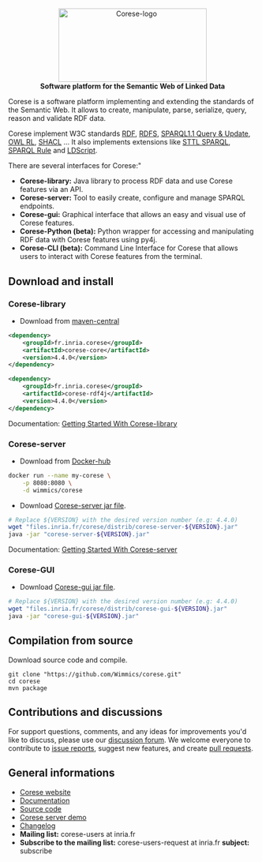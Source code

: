 <!-- markdownlint-configure-file { "MD004": { "style": "consistent" } } -->
<!-- markdownlint-disable MD033 -->

#

<p align="center">
    <a href="https://project.inria.fr/corese/">
        <img src="https://user-images.githubusercontent.com/5692787/151987397-316a61f0-8098-4d37-a4e8-69180e33261a.svg" width="300" height="149" alt="Corese-logo">
    </a>
    <br>
    <strong>Software platform for the Semantic Web of Linked Data</strong>
</p>
<!-- markdownlint-enable MD033 -->

Corese is a software platform implementing and extending the standards of the Semantic Web. It allows to create, manipulate, parse, serialize, query, reason and validate RDF data.

Corese implement W3C standards [RDF](https://www.w3.org/RDF/), [RDFS](https://www.w3.org/2001/sw/wiki/RDFS), [SPARQL1.1 Query & Update](https://www.w3.org/2001/sw/wiki/SPARQL), [OWL RL](https://www.w3.org/2005/rules/wiki/OWLRL), [SHACL](https://www.w3.org/TR/shacl/) …
It also implements extensions like [STTL SPARQL](https://files.inria.fr/corese/doc/sttl.html), [SPARQL Rule](https://files.inria.fr/corese/doc/rule.html) and [LDScript](https://files.inria.fr/corese/doc/ldscript.html).

There are several interfaces for Corese:"

- **Corese-library:** Java library to process RDF data and use Corese features via an API.
- **Corese-server:** Tool to easily create, configure and manage SPARQL endpoints.
- **Corese-gui:** Graphical interface that allows an easy and visual use of Corese features.
- **Corese-Python (beta):** Python wrapper for accessing and manipulating RDF data with Corese features using py4j.
- **Corese-CLI (beta):** Command Line Interface for Corese that allows users to interact with Corese features from the terminal.


## Download and install

### Corese-library

- Download from [maven-central](https://search.maven.org/search?q=g:fr.inria.corese)

```xml
<dependency>
    <groupId>fr.inria.corese</groupId>
    <artifactId>corese-core</artifactId>
    <version>4.4.0</version>
</dependency>

<dependency>
    <groupId>fr.inria.corese</groupId>
    <artifactId>corese-rdf4j</artifactId>
    <version>4.4.0</version>
</dependency>
```

Documentation: [Getting Started With Corese-library](https://notes.inria.fr/s/hiiedLfVe#)

### Corese-server

- Download from [Docker-hub](https://hub.docker.com/r/wimmics/corese)

```sh
docker run --name my-corese \
    -p 8080:8080 \
    -d wimmics/corese
```

- Download [Corese-server jar file](https://project.inria.fr/corese/download/).

```sh
# Replace ${VERSION} with the desired version number (e.g: 4.4.0)
wget "files.inria.fr/corese/distrib/corese-server-${VERSION}.jar"
java -jar "corese-server-${VERSION}.jar"
```

Documentation: [Getting Started With Corese-server](https://notes.inria.fr/s/SoyFglO_1#)

### Corese-GUI

- Download [Corese-gui jar file](https://project.inria.fr/corese/download/).

```sh
# Replace ${VERSION} with the desired version number (e.g: 4.4.0)
wget "files.inria.fr/corese/distrib/corese-gui-${VERSION}.jar"
java -jar "corese-gui-${VERSION}.jar"
```

## Compilation from source

Download source code and compile.

```shell
git clone "https://github.com/Wimmics/corese.git"
cd corese
mvn package
```

## Contributions and discussions

For support questions, comments, and any ideas for improvements you'd like to discuss, please use our [discussion forum](https://github.com/Wimmics/corese/discussions/).
We welcome everyone to contribute to [issue reports](https://github.com/Wimmics/corese/issues), suggest new features, and create [pull requests](https://github.com/Wimmics/corese/pulls).

## General informations

- [Corese website](https://project.inria.fr/corese)
- [Documentation](https://project.inria.fr/corese/documentation/)
- [Source code](https://github.com/Wimmics/corese)
- [Corese server demo](http://corese.inria.fr/)
- [Changelog](https://github.com/Wimmics/corese/blob/master/CHANGELOG.md)
- **Mailing list:** corese-users at inria.fr
- **Subscribe to the mailing list:** corese-users-request at inria.fr **subject:** subscribe

